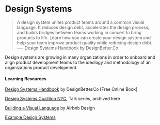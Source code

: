 # Design Systems

> A design system unites product teams around a common visual language. It reduces design debt, accelerates the design process, and builds bridges between teams working in concert to bring products to life. Learn how you can create your design system and help your team improve product quality while reducing design debt. —- Design Systems Handbook by  DesignBetter.Co

Design systems are growing in many organizations in order to onboard and align product development teams to the ideology and methodology of an organizations product development.

#### Learning Resources

[Design Systems Handbook](https://www.designbetter.co/design-systems-handbook) by DesignBetter.Co \[Free Online Book\]

[Design Systems Coalition NYC](http://designsystems.nyc/), Talk series, archived here

[Building a Visual Language](https://airbnb.design/building-a-visual-language/) by Airbnb Design

[Example Design Systems](https://github.com/alexpate/awesome-design-systems)

